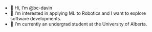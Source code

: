 - 👋 Hi, I’m @bc-davin
- 👀 I’m interested in applying ML to Robotics and I want to explore software developments.
- 🌱 I’m currently an undergrad student at the University of Alberta.

<!---
bc-davin/bc-davin is a ✨ special ✨ repository because its `README.md` (this file) appears on your GitHub profile.
You can click the Preview link to take a look at your changes.
--->
